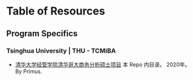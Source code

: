 # Table of Resources

## Program Specifics

### Tsinghua University | THU - TCMiBA

- [清华大学经管学院清华哥大商务分析硕士项目](Tsinghua-University-TCMiBA/2020-Primus/Readme.md) 本 Repo 内目录。 2020年。 By Primus.

